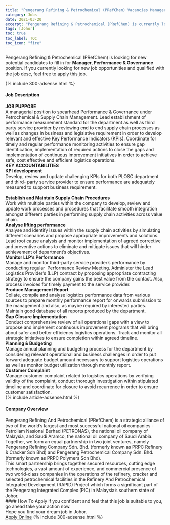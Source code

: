 ```yaml
---
title: "Pengerang Refining & Petrochemical (PRefChem) Vacancies Manager, Performance & Governance" 
category: Jobs 
date: 2021-03-20 
excerpt: "Pengerang Refining & Petrochemical (PRefChem) is currently looking for suitable person to fill in the Manager, Performance & Governance which based in Johor" 
tags: [Johor] 
toc: true 
toc_label: TOC 
toc_icon: "fire" 
--- 
```


<p>Pengerang Refining & Petrochemical (PRefChem) is looking for new potential candidates to fill in for <b>Manager, Performance & Governance</b> position. If you currently looking for new job opportunities and qualified with the job desc, feel free to apply this job.
</p>{% include 300-adsense.html %} 
<div><div><h4>Job Description</h4></div><div><div><span><div><div><div><strong>JOB PUPPOSE</strong></div><div>A managerial position to spearhead Performance &amp; Governance under Petrochemical &amp; Supply Chain Management.&#160;Lead establishment of performance measurement standard for the department as well as third party service provider by reviewing end to end supply chain processes as well as changes in business and legislative requirement in order to develop relevant and effective Key Performance Indicators (KPIs). Coordinate for timely and regular performance monitoring activities to ensure gap identification, implementation of required actions to close the gaps and implementation of continuous improvement initiatives in order to achieve safe, cost effective and efficient logistics operations.</div><div><strong>KEY ACCOUNTABILITIES</strong></div><div><strong>KPI development</strong><br>Develop, review and update challenging KPIs for both PLOSC department and third- party service provider to ensure performance are adequately measured to support business requirement.</div><br><strong>Establish and Maintain Supply Chain Procedures</strong><br>Work with multiple parties within the company to develop, review and update work processes and procedures that facilitate smooth integration amongst different parties in performing supply chain activities across value chain.<div><strong>Analyse lifting performance</strong><br>Analyse and identify issues within the supply chain activities by simulating different scenarios and propose appropriate improvements and solutions. Lead root cause analysis and monitor implementation of agreed corrective and preventive actions to eliminate and mitigate issues that will hinder achievement of department&#8217;s objectives.</div><div><strong>Monitor LLP&#8217;s Performance</strong><br>Manage and monitor third-party service provider&#8217;s performance by conducting regular&#160; Performance Review Meeting. Administer the Lead Logistics Provider&#8217;s (LLP) contract by proposing appropriate contracting strategy to ensure the company gains the best value from the contact. Also, process invoices for timely payment to the service provider.</div><div><strong>Produce Management Report</strong></div>Collate, compile and analyse logistics performance data from various sources to prepare monthly performance report for onwards submission to the management and also, as maybe required by interested parties. Maintain good database of all reports produced by the department.<div><strong>Gap Closure Implementation</strong><br>Conduct comprehensive review of all operational gaps with a view to propose and implement continuous improvement programs that will bring about safer and better efficiency logistics operations. Track and monitor all strategic initiatives to ensure completion within agreed timeline.</div><div><strong>Planning &amp; Budgeting</strong></div><div>Manage annual planning and budgeting process for the department by considering relevant operational and business challenges in order to put forward adequate budget amount necessary to support logistics operations as well as monitor budget utilization through monthly report.</div><div><strong>Customer Complaint</strong></div><div>Manage customer complaint related to logistics operations by verifying validity of the complaint, conduct thorough investigation within stipulated timeline and coordinate for closure to avoid recurrence in order to ensure customer satisfaction.</div></div></div></span></div></div></div> 
{% include article-adsense.html %} 
<div><div><h4>Company Overview</h4></div><div><div><span><div><div>
<div>
		Pengerang Refining And Petrochemical (PRefChem) is a strategic alliance of two of the world&#8217;s largest and most successful national oil companies - Petroliam Nasional Berhad (PETRONAS), the national oil company of Malaysia, and Saudi Aramco, the national oil company of Saudi Arabia. Together, we form an equal partnership in two joint ventures, namely Pengerang Refining Company Sdn. Bhd. (formerly known as PRPC Refinery &amp; Cracker Sdn Bhd) and Pengerang Petrochemical Company Sdn. Bhd. (formerly known as PRPC Polymers Sdn Bhd).</div>
<div>
		This smart partnership brings together secured resources, cutting edge technologies, a vast amount of experience, and commercial presence of two world-class companies in the operations of the refinery, cracker and selected petrochemical facilities in the Refinery And Petrochemical Integrated Development (RAPID) Project which forms a significant part of the Pengerang Integrated Complex (PIC) in Malaysia&#8217;s southern state of Johor.</div>
</div></div></span></div></div></div> 
#### How To Apply 
If you confident and feel that this job is suitable to you, go ahead take your action now. <br/> 
Hope you find your dream job in Johor. <br/> 
<a href="https://www.jobstreet.com.my/en/job/manager-performance-governance-4511295?jobId=jobstreet-my-job-4511295&" class="btn btn--info" target="_blank" rel="nofollow noopenner">Apply Online</a> 
{% include 300-adsense.html %} 